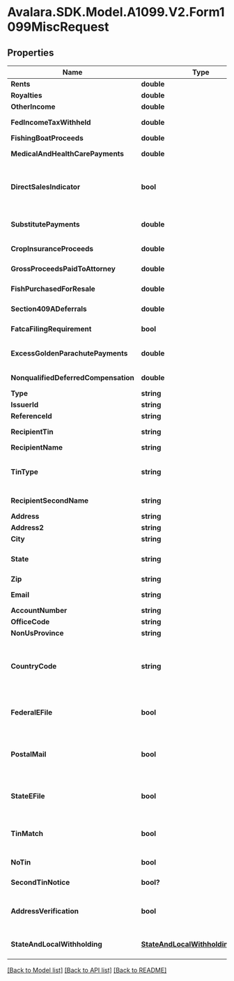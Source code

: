 # Avalara.SDK.Model.A1099.V2.Form1099MiscRequest

## Properties

Name | Type | Description | Notes
------------ | ------------- | ------------- | -------------
**Rents** | **double** | Rents | [optional] 
**Royalties** | **double** | Royalties | [optional] 
**OtherIncome** | **double** | Other income | [optional] 
**FedIncomeTaxWithheld** | **double** | Federal income tax withheld | [optional] 
**FishingBoatProceeds** | **double** | Fishing boat proceeds | [optional] 
**MedicalAndHealthCarePayments** | **double** | Medical and health care payments | [optional] 
**DirectSalesIndicator** | **bool** | Payer made direct sales totaling $5,000 or more of consumer products to recipient for resale | [optional] 
**SubstitutePayments** | **double** | Substitute payments in lieu of dividends or interest | [optional] 
**CropInsuranceProceeds** | **double** | Crop insurance proceeds | [optional] 
**GrossProceedsPaidToAttorney** | **double** | Gross proceeds paid to an attorney | [optional] 
**FishPurchasedForResale** | **double** | Fish purchased for resale | [optional] 
**Section409ADeferrals** | **double** | Section 409A deferrals | [optional] 
**FatcaFilingRequirement** | **bool** | FATCA filing requirement | [optional] 
**ExcessGoldenParachutePayments** | **double** | (Legacy field) Excess golden parachute payments | [optional] 
**NonqualifiedDeferredCompensation** | **double** | Nonqualified deferred compensation | [optional] 
**Type** | **string** |  | [optional] 
**IssuerId** | **string** | Issuer ID | [optional] 
**ReferenceId** | **string** | Reference ID | [optional] 
**RecipientTin** | **string** | Recipient Tax ID Number | [optional] 
**RecipientName** | **string** | Recipient name | [optional] 
**TinType** | **string** | Type of TIN (Tax ID Number). Will be one of:  * SSN  * EIN  * ITIN  * ATIN | [optional] 
**RecipientSecondName** | **string** | Recipient second name | [optional] 
**Address** | **string** | Address | 
**Address2** | **string** | Address line 2 | [optional] 
**City** | **string** | City | 
**State** | **string** | US state. Required if CountryCode is \&quot;US\&quot;. | [optional] 
**Zip** | **string** | Zip/postal code | [optional] 
**Email** | **string** | Recipient email address | [optional] 
**AccountNumber** | **string** | Account number | [optional] 
**OfficeCode** | **string** | Office code | [optional] 
**NonUsProvince** | **string** | Foreign province | [optional] 
**CountryCode** | **string** | Country code, as defined at https://www.irs.gov/e-file-providers/country-codes | 
**FederalEFile** | **bool** | Boolean indicating that federal e-filing should be scheduled for this form | [optional] 
**PostalMail** | **bool** | Boolean indicating that postal mailing to the recipient should be scheduled for this form | [optional] 
**StateEFile** | **bool** | Boolean indicating that state e-filing should be scheduled for this form | [optional] 
**TinMatch** | **bool** | Boolean indicating that TIN Matching should be scheduled for this form | [optional] 
**NoTin** | **bool** | Indicates whether the recipient has no TIN | [optional] 
**SecondTinNotice** | **bool?** | Second TIN notice in three years | [optional] 
**AddressVerification** | **bool** | Boolean indicating that address verification should be scheduled for this form | [optional] 
**StateAndLocalWithholding** | [**StateAndLocalWithholdingRequest**](StateAndLocalWithholdingRequest.md) | State and local withholding information | [optional] 

[[Back to Model list]](../../../README.md#documentation-for-models) [[Back to API list]](../../../README.md#documentation-for-api-endpoints) [[Back to README]](../../../README.md)


